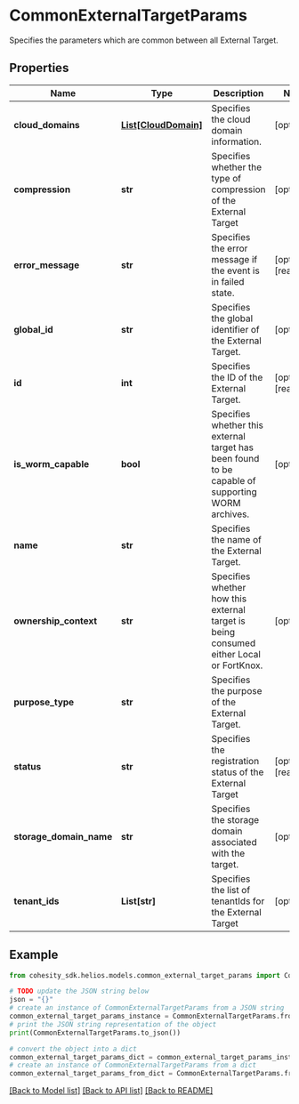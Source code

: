 # CommonExternalTargetParams

Specifies the parameters which are common between all External Target.

## Properties

Name | Type | Description | Notes
------------ | ------------- | ------------- | -------------
**cloud_domains** | [**List[CloudDomain]**](CloudDomain.md) | Specifies the cloud domain information. | [optional] 
**compression** | **str** | Specifies whether the type of compression of the External Target | [optional] 
**error_message** | **str** | Specifies the error message if the event is in failed state. | [optional] [readonly] 
**global_id** | **str** | Specifies the global identifier of the External Target. | [optional] 
**id** | **int** | Specifies the ID of the External Target. | [optional] [readonly] 
**is_worm_capable** | **bool** | Specifies whether this external target has been found to be capable of supporting WORM archives. | [optional] 
**name** | **str** | Specifies the name of the External Target. | 
**ownership_context** | **str** | Specifies whether how this external target is being consumed either Local or FortKnox. | [optional] 
**purpose_type** | **str** | Specifies the purpose of the External Target. | 
**status** | **str** | Specifies the registration status of the External Target | [optional] [readonly] 
**storage_domain_name** | **str** | Specifies the storage domain associated with the target. | [optional] 
**tenant_ids** | **List[str]** | Specifies the list of tenantIds for the External Target | [optional] 

## Example

```python
from cohesity_sdk.helios.models.common_external_target_params import CommonExternalTargetParams

# TODO update the JSON string below
json = "{}"
# create an instance of CommonExternalTargetParams from a JSON string
common_external_target_params_instance = CommonExternalTargetParams.from_json(json)
# print the JSON string representation of the object
print(CommonExternalTargetParams.to_json())

# convert the object into a dict
common_external_target_params_dict = common_external_target_params_instance.to_dict()
# create an instance of CommonExternalTargetParams from a dict
common_external_target_params_from_dict = CommonExternalTargetParams.from_dict(common_external_target_params_dict)
```
[[Back to Model list]](../README.md#documentation-for-models) [[Back to API list]](../README.md#documentation-for-api-endpoints) [[Back to README]](../README.md)


